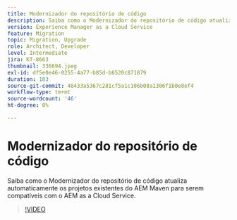 ```yaml
---
title: Modernizador do repositório de código
description: Saiba como o Modernizador do repositório de código atualiza automaticamente os projetos existentes do AEM Maven para serem compatíveis com o AEM as a Cloud Service.
version: Experience Manager as a Cloud Service
feature: Migration
topic: Migration, Upgrade
role: Architect, Developer
level: Intermediate
jira: KT-8663
thumbnail: 336694.jpeg
exl-id: df5e0e46-0255-4a77-b85d-b6520c871879
duration: 183
source-git-commit: 48433a5367c281cf5a1c106b08a1306f1b0e8ef4
workflow-type: tm+mt
source-wordcount: '46'
ht-degree: 0%

---
```


# Modernizador do repositório de código

Saiba como o Modernizador do repositório de código atualiza automaticamente os projetos existentes do AEM Maven para serem compatíveis com o AEM as a Cloud Service.

>[!VIDEO](https://video.tv.adobe.com/v/3444666?quality=12&learn=on&captions=por_br)
